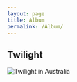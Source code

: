 ```yaml
---
layout: page
title: Album
permalink: /Album/
---
```


## Twilight

![Twilight in Australia](http://img0.dili360.com/rw9/ga/M00/38/53/wKgBzFVIJe-AO4A4AAK2DwpMW5o240.tub.jpg)

